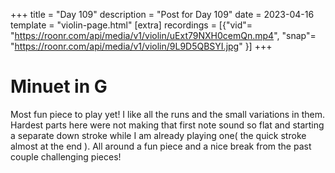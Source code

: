 +++
title = "Day 109"
description = "Post for Day 109"
date = 2023-04-16
template = "violin-page.html"
[extra]
recordings = [{"vid"= "https://roonr.com/api/media/v1/violin/uExt79NXH0cemQn.mp4", "snap"= "https://roonr.com/api/media/v1/violin/9L9D5QBSYI.jpg" }]
+++

# Minuet in G
Most fun piece to play yet! I like all the runs and the small variations in them. Hardest parts here were not making that first note sound so flat and starting a separate down stroke while I am already playing one( the quick stroke almost at the end ). All around a fun piece and a nice break from the past couple challenging pieces!